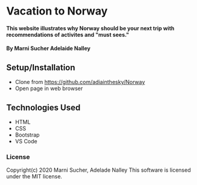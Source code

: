 # Vacation to Norway

#### This website illustrates why Norway should be your next trip with recommendations of activites and "must sees."

#### By **Marni Sucher Adelaide Nalley**

## Setup/Installation

* Clone from https://github.com/adiainthesky/Norway
* Open page in web browser

## Technologies Used

* HTML
* CSS
* Bootstrap
* VS Code

### License

Copyright(c) 2020 Marni Sucher, Adelade Nalley
This software is licensed under the MIT license. 